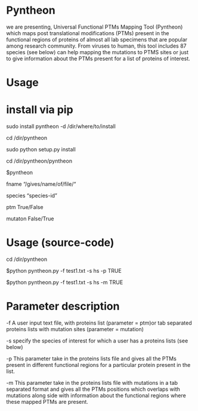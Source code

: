 # Pyntheon

we are presenting, Universal Functional PTMs Mapping Tool (Pyntheon) which maps post translational modifications (PTMs) present in the functional regions of proteins of almost all lab specimens that are popular among research community. From viruses to human, this tool includes 87 species (see below) can help mapping the mutations to PTMS sites or just to give information about the PTMs present for a list of proteins of interest. 

# Usage

# install via pip

sudo install pyntheon -d /dir/where/to/install

cd /dir/pyntheon

sudo python setup.py install

cd /dir/pyntheon/pyntheon

$pyntheon

fname “/gives/name/of/file/“

species “species-id”

ptm True/False

mutaton False/True

# Usage (source-code)

cd /dir/pyntheon

$python pyntheon.py -f test1.txt -s hs -p TRUE

$python pyntheon.py -f test1.txt -s hs -m TRUE

# Parameter description

-f 				A user input text file, with proteins list (parameter = ptm)or tab separated proteins lists with mutation sites (parameter = mutation)

-s			specify the species of interest for which a user has a proteins lists (see below)

-p 				This parameter take in the proteins lists file and gives all the PTMs present in different functional regions for a particular protein present in the list.

-m			This parameter take in the proteins lists file with mutations in a tab separated format and  gives all the PTMs positions which overlaps with mutations along side with information about the functional regions where these mapped PTMs are present.
